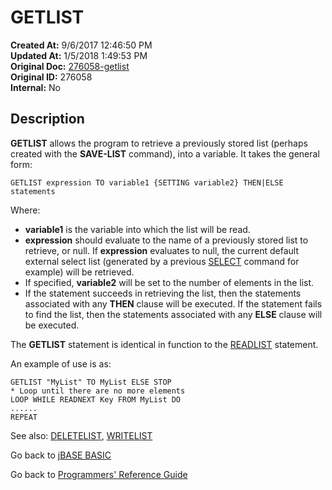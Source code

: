 # GETLIST

**Created At:** 9/6/2017 12:46:50 PM  
**Updated At:** 1/5/2018 1:49:53 PM  
**Original Doc:** [276058-getlist](https://docs.jbase.com/36868-jbase-basic/276058-getlist)  
**Original ID:** 276058  
**Internal:** No  

## Description

**GETLIST** allows the program to retrieve a previously stored list (perhaps created with the **SAVE-LIST** command), into a variable. It takes the general form:

```
GETLIST expression TO variable1 {SETTING variable2} THEN|ELSE statements
```

Where:

- **variable1** is the variable into which the list will be read.
- **expression** should evaluate to the name of a previously stored list to retrieve, or null. If **expression** evaluates to null, the current default external select list (generated by a previous [SELECT](./../select) command for example) will be retrieved.
- If specified, **variable2** will be set to the number of elements in the list.
- If the statement succeeds in retrieving the list, then the statements associated with any **THEN** clause will be executed. If the statement fails to find the list, then the statements associated with any **ELSE** clause will be executed.

The **GETLIST** statement is identical in function to the [READLIST](./../readlist) statement.

An example of use is as:

```
GETLIST "MyList" TO MyList ELSE STOP
* Loop until there are no more elements
LOOP WHILE READNEXT Key FROM MyList DO
......
REPEAT
```

See also: [DELETELIST](./../deletelist), [WRITELIST](./../writelist)

Go back to [jBASE BASIC](./../README.md)

Go back to [Programmers' Reference Guide](./../../reference-guides/jbc/README.md)

  
<PageFooter />
